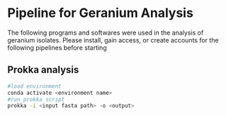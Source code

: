 # Pipeline for Geranium Analysis
The following programs and softwares were used in the analysis of geranium isolates. Please install, gain access, or create accounts for the following pipelines before starting

## Prokka analysis
```bash
#load environment
conda activate <environment name>
#run prokka script
prokka -i <input fasta path> -o <output>
```
